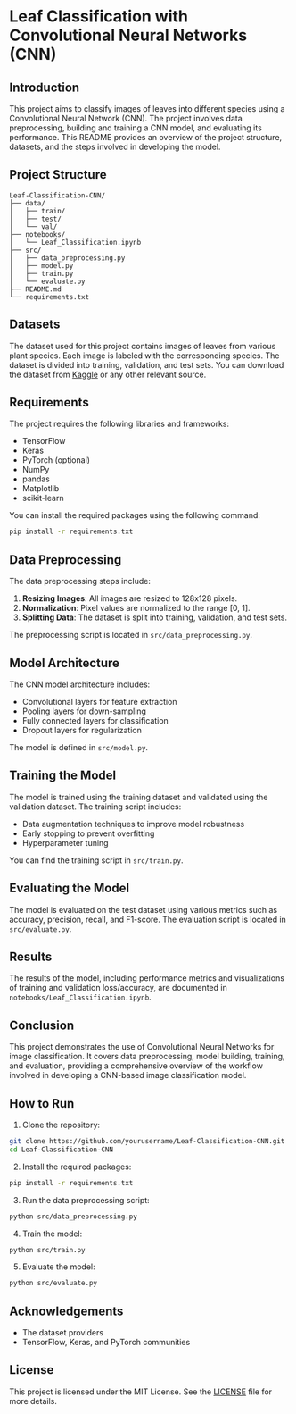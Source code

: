 

# Leaf Classification with Convolutional Neural Networks (CNN)

## Introduction

This project aims to classify images of leaves into different species using a Convolutional Neural Network (CNN). The project involves data preprocessing, building and training a CNN model, and evaluating its performance. This README provides an overview of the project structure, datasets, and the steps involved in developing the model.

## Project Structure

```
Leaf-Classification-CNN/
├── data/
│   ├── train/
│   ├── test/
│   └── val/
├── notebooks/
│   └── Leaf_Classification.ipynb
├── src/
│   ├── data_preprocessing.py
│   ├── model.py
│   ├── train.py
│   └── evaluate.py
├── README.md
└── requirements.txt
```

## Datasets

The dataset used for this project contains images of leaves from various plant species. Each image is labeled with the corresponding species. The dataset is divided into training, validation, and test sets. You can download the dataset from [Kaggle](https://www.kaggle.com) or any other relevant source.

## Requirements

The project requires the following libraries and frameworks:

- TensorFlow
- Keras
- PyTorch (optional)
- NumPy
- pandas
- Matplotlib
- scikit-learn

You can install the required packages using the following command:

```bash
pip install -r requirements.txt
```

## Data Preprocessing

The data preprocessing steps include:

1. **Resizing Images**: All images are resized to 128x128 pixels.
2. **Normalization**: Pixel values are normalized to the range [0, 1].
3. **Splitting Data**: The dataset is split into training, validation, and test sets.

The preprocessing script is located in `src/data_preprocessing.py`.

## Model Architecture

The CNN model architecture includes:

- Convolutional layers for feature extraction
- Pooling layers for down-sampling
- Fully connected layers for classification
- Dropout layers for regularization

The model is defined in `src/model.py`.

## Training the Model

The model is trained using the training dataset and validated using the validation dataset. The training script includes:

- Data augmentation techniques to improve model robustness
- Early stopping to prevent overfitting
- Hyperparameter tuning

You can find the training script in `src/train.py`.

## Evaluating the Model

The model is evaluated on the test dataset using various metrics such as accuracy, precision, recall, and F1-score. The evaluation script is located in `src/evaluate.py`.

## Results

The results of the model, including performance metrics and visualizations of training and validation loss/accuracy, are documented in `notebooks/Leaf_Classification.ipynb`.

## Conclusion

This project demonstrates the use of Convolutional Neural Networks for image classification. It covers data preprocessing, model building, training, and evaluation, providing a comprehensive overview of the workflow involved in developing a CNN-based image classification model.

## How to Run

1. Clone the repository:

```bash
git clone https://github.com/yourusername/Leaf-Classification-CNN.git
cd Leaf-Classification-CNN
```

2. Install the required packages:

```bash
pip install -r requirements.txt
```

3. Run the data preprocessing script:

```bash
python src/data_preprocessing.py
```

4. Train the model:

```bash
python src/train.py
```

5. Evaluate the model:

```bash
python src/evaluate.py
```

## Acknowledgements

- The dataset providers
- TensorFlow, Keras, and PyTorch communities

## License

This project is licensed under the MIT License. See the [LICENSE](LICENSE) file for more details.
